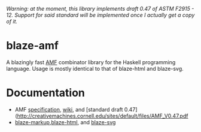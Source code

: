 *Warning: at the moment, this library implements draft 0.47 of ASTM F2915 - 12. Support for said standard will be implemented once I actually get a copy of it.*

blaze-amf
=========

A  blazingly fast [AMF](http://en.wikipedia.org/wiki/Additive_Manufacturing_File_Format) combinator library for the Haskell programming language. Usage is mostly identical to that of blaze-html and blaze-svg.

Documentation
=========

  * AMF [specification](http://www.astm.org/Standards/F2915.htm), [wiki](http://amf.wikispaces.com/), and [standard draft 0.47](http://creativemachines.cornell.edu/sites/default/files/AMF_V0.47.pdf
  * [blaze-markup](http://hackage.haskell.org/package/blaze-markup),[blaze-html](http://hackage.haskell.org/package/blaze-html), and [blaze-svg](http://hackage.haskell.org/package/blaze-svg)
